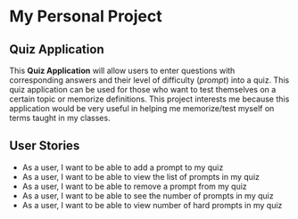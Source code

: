 # My Personal Project

## Quiz Application


This **Quiz Application** will allow users to enter questions with corresponding answers and their level of difficulty
(*prompt*) into a quiz. This quiz application can be used for those who want to test themselves on a certain topic or
memorize definitions. This project interests me because this application would be very useful in helping me 
memorize/test myself on terms taught in my classes.

## User Stories

- As a user, I want to be able to add a prompt to my quiz
- As a user, I want to be able to view the list of prompts in my quiz
- As a user, I want to be able to remove a prompt from my quiz
- As a user, I want to be able to see the number of prompts in my quiz
- As a user, I want to be able to view number of hard prompts in my quiz